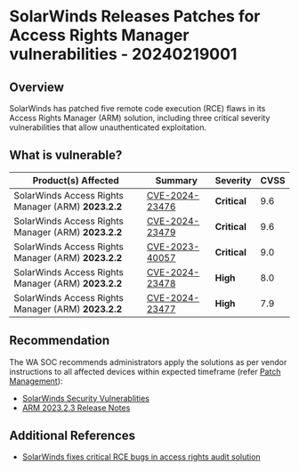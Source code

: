 # SolarWinds Releases Patches for Access Rights Manager vulnerabilities - 20240219001

## Overview

SolarWinds has patched five remote code execution (RCE) flaws in its Access Rights Manager (ARM) solution, including three critical severity vulnerabilities that allow unauthenticated exploitation.

## What is vulnerable?

| Product(s) Affected | Summary | Severity     | CVSS |
| ------------------- | ------- | ------------ | ---- |
| SolarWinds Access Rights Manager (ARM) **2023.2.2** | [CVE-2024-23476](https://www.solarwinds.com/trust-center/security-advisories/cve-2024-23476)        | **Critical** | 9.6  |
| SolarWinds Access Rights Manager (ARM) **2023.2.2** | [CVE-2024-23479](https://www.solarwinds.com/trust-center/security-advisories/cve-2024-23479)        | **Critical** | 9.6  |
| SolarWinds Access Rights Manager (ARM) **2023.2.2** | [CVE-2023-40057](https://www.solarwinds.com/trust-center/security-advisories/cve-2023-40057)        | **Critical** | 9.0  |
| SolarWinds Access Rights Manager (ARM) **2023.2.2** | [CVE-2024-23478](https://www.solarwinds.com/trust-center/security-advisories/cve-2024-23478)       | **High** | 8.0  |
| SolarWinds Access Rights Manager (ARM) **2023.2.2**| [CVE-2024-23477](https://www.solarwinds.com/trust-center/security-advisories/cve-2024-23477)        | **High** | 7.9  |

## Recommendation

The WA SOC recommends administrators apply the solutions as per vendor instructions to all affected devices within expected timeframe (refer [Patch Management](../guidelines/patch-management.md)):
- [SolarWinds Security Vulnerablities](https://www.solarwinds.com/trust-center/security-advisories)
- [ARM 2023.2.3 Release Notes](https://documentation.solarwinds.com/en/success_center/arm/content/release_notes/arm_2023-2-3_release_notes.htm)
## Additional References

- [SolarWinds fixes critical RCE bugs in access rights audit solution](https://www.bleepingcomputer.com/news/security/solarwinds-fixes-critical-rce-bugs-in-access-rights-audit-solution/)
